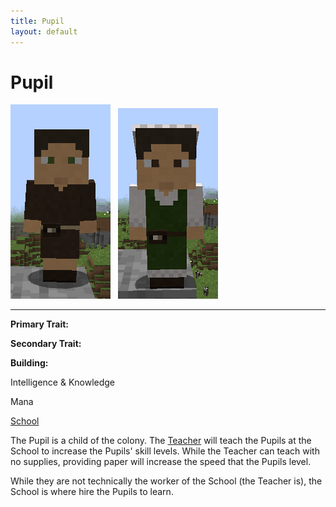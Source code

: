 ```yaml
---
title: Pupil
layout: default
---
```

# Pupil

<div class="infobox box text-center">
<img src="../../assets/images/workers/pupil_m.png" alt="Pupil Male" />&nbsp;&nbsp;&nbsp;<img src="../../assets/images/workers/pupil_f.png" alt="Pupil Female" />
<hr />
  <div class="row section-text text-left">
    <div class="col">
      <p><strong>Primary Trait:</strong></p>
      <p><strong>Secondary Trait:</strong></p>
      <p><strong>Building:</strong></p>
    </div>
    <div class="col">
      <p class="traitp">Intelligence & Knowledge</p>
      <p class="traits">Mana</p>
      <p><a href="../buildings/school">School</a></p>
    </div>
  </div>
</div>

The Pupil is a child of the colony. The [Teacher](../workers/teacher) will teach the Pupils at the School to increase the Pupils' skill levels. While the Teacher can teach with no supplies, providing paper will increase the speed that the Pupils level. 

While they are not technically the worker of the School (the Teacher is), the School is where hire the Pupils to learn.
